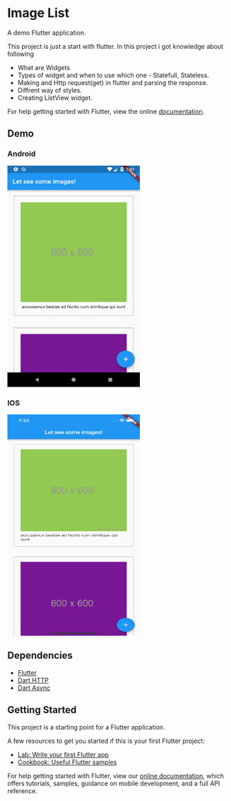 # Image List

A demo Flutter application.

This project is just a start with flutter. In this project i got knowledge about following 
* What are Widgets
* Types of widget and when to use which one - Statefull, Stateless.
* Making and Http request(get) in flutter and parsing the response.
* Diffrent way of styles.
* Creating ListView widget.

For help getting started with Flutter, view the online
[documentation](https://flutter.io/).

## Demo
### Android
<img src="https://github.com/Zishanr/flutterpics/blob/master/screenshot/Screenshot_1545141718.png" width="300" height="500">

### IOS
<img src="https://github.com/Zishanr/flutterpics/blob/master/screenshot/Simulator%20Screen%20Shot%20-%20iPhone%20XR%20-%202018-12-18%20at%2019.32.01.png" width="300" height="500">

## Dependencies

* [Flutter](https://flutter.io/)
* [Dart HTTP](https://github.com/dart-lang/http)
* [Dart Async](https://github.com/dart-lang/async)

## Getting Started

This project is a starting point for a Flutter application.

A few resources to get you started if this is your first Flutter project:

- [Lab: Write your first Flutter app](https://flutter.io/docs/get-started/codelab)
- [Cookbook: Useful Flutter samples](https://flutter.io/docs/cookbook)

For help getting started with Flutter, view our 
[online documentation](https://flutter.io/docs), which offers tutorials, 
samples, guidance on mobile development, and a full API reference.
